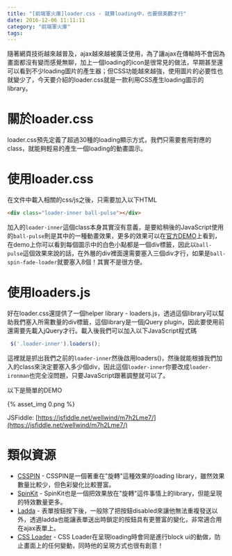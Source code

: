 ```yaml
---
title: "[前端軍火庫]loader.css - 就算loading中，也要很美觀才行"
date: 2016-12-06 11:11:11
category: "前端軍火庫"
tags:
---
```

隨著網頁技術越來越普及，ajax越來越被廣泛使用，為了讓ajax在傳輸時不會因為畫面都沒有變而感覺無聊，加上一個loading的icon是很常見的做法，早期甚至還可以看到不少loading圖片的產生器；但CSS功能越來越強，使用圖片的必要性也就變少了，今天要介紹的loader.css就是一款利用CSS產生loading圖示的library。

<!-- more -->

# 關於loader.css

loader.css預先定義了超過30種的loading顯示方式，我們只需要套用對應的class，就能夠輕易的產生一個loading的動畫圖示。

# 使用loader.css

在文件中載入相關的css/js之後，只需要加入以下HTML

```html
<div class="loader-inner ball-pulse"></div>
```

加入的`loader-inner`這個class本身其實沒有意義，是要給稍後的JavaScript使用的`ball-pulse`則是其中的一種動畫效果，更多的效果可以在[官方DEMO](https://connoratherton.com/loaders)上看到，在demo上你可以看到每個圖示中的白色小點都是一個div標籤，因此以`ball-pulse`這個效果來說的話，在外層的div裡面還需要塞入三個div才行，如果是`ball-spin-fade-loader`就要塞入8個！其實不是很方便。

# 使用loaders.js

好在loader.css還提供了一個helper library - loaders.js，透過這個library可以幫助我們塞入所需數量的div標籤，這個library是一個jQuery plugin，因此要使用前還需要先載入jQuery才行。載入後我們可以加入以下JavaScript程式碼

```javascript
 $('.loader-inner').loaders();
```

這裡就是抓出我們之前的`loader-inner`然後啟用loaders()，然後就能根據我們加入的class來決定要塞入多少個div，因此這個`loader-inner`你要改成`loader-ironman`也完全沒問題，只要JavaScript跟著調整就可以了。

以下是簡單的DEMO

{% asset_img 0.png %}

JSFiddle: [https://jsfiddle.net/wellwind/m7h2Lme7/](https://jsfiddle.net/wellwind/m7h2Lme7/)

# 類似資源

*   [CSSPIN](https://webkul.github.io/csspin/) - CSSPIN是一個著重在"旋轉"這種效果的loading library，雖然效果數量比較少，但色彩變化比較豐富。
*   [SpinKit](http://tobiasahlin.com/spinkit/) - SpinKit也是一個把效果放在"旋轉"這件事情上的library，但能呈現的特效數量更多。
*   [Ladda](http://lab.hakim.se/ladda/) - 表單按鈕按下後，一般除了把按鈕disabled來讓他無法重複發送以外，透過ladda也能讓表單送出時鎖定的按鈕具有更豐富的變化，非常適合用在ajax表單上。
*   [CSS Loader](http://www.raphaelfabeni.com.br/css-loader/) - CSS Loader在呈現loading時會同是進行block ui的動做，防止畫面上的任何變動，同時他的呈現方式也很有創意！